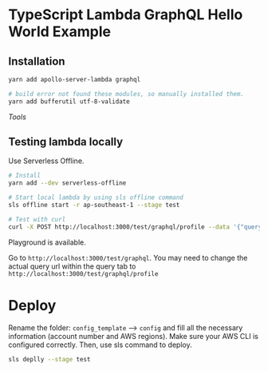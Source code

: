 # TypeScript Lambda GraphQL Hello World Example


## Installation

```bash
yarn add apollo-server-lambda graphql

# build error not found these modules, so manually installed them.
yarn add bufferutil utf-8-validate
```

*Tools*

## Testing lambda locally

Use Serverless Offline.

```bash
# Install
yarn add --dev serverless-offline

# Start local lambda by using sls offline command
sls offline start -r ap-southeast-1 --stage test

# Test with curl
curl -X POST http://localhost:3000/test/graphql/profile --data '{"query": "{hello}"}'
```

Playground is available.

Go to `http://localhost:3000/test/graphql`. You may need to change the actual query url within the query tab to `http://localhost:3000/test/graphql/profile`

# Deploy

Rename the folder: `config_template` --> `config` and fill all the necessary information (account number and AWS regions). Make sure your AWS CLI is configured correctly. Then, use sls command to deploy.

```bash
sls deplly --stage test
```
